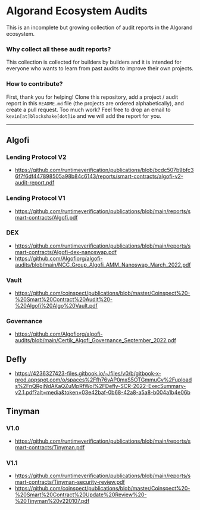 # Algorand Ecosystem Audits

This is an incomplete but growing collection of audit reports in the Algorand
ecosystem.

### Why collect all these audit reports?

This collection is collected for builders by builders and it is intended for
everyone who wants to learn from past audits to improve their own projects.


### How to contribute?

First, thank you for helping! Clone this repository, add a project / audit
report in this `README.md` file (the projects are ordered alphabetically), and
create a pull request. Too much work? Feel free to drop an email to
`kevin[at]blockshake[dot]io` and we will add the report for you.

-------------------------------------------------------------------------------


## Algofi

### Lending Protocol V2
- https://github.com/runtimeverification/publications/blob/bcdc507b9bfc36f7f6df447898505a98b84c6143/reports/smart-contracts/algofi-v2-audit-report.pdf

### Lending Protocol V1
- https://github.com/runtimeverification/publications/blob/main/reports/smart-contracts/Algofi.pdf

### DEX
- https://github.com/runtimeverification/publications/blob/main/reports/smart-contracts/Algofi-dex-nanoswap.pdf
- https://github.com/Algofiorg/algofi-audits/blob/main/NCC_Group_Algofi_AMM_Nanoswap_March_2022.pdf

### Vault
- https://github.com/coinspect/publications/blob/master/Coinspect%20-%20Smart%20Contract%20Audit%20-%20Algofi%20Algo%20Vault.pdf

### Governance
- https://github.com/Algofiorg/algofi-audits/blob/main/Certik_Algofi_Governance_September_2022.pdf



## Defly

- https://4236327423-files.gitbook.io/~/files/v0/b/gitbook-x-prod.appspot.com/o/spaces%2Ffh76vAP0mxS5OTGmmuCv%2Fuploads%2FnQRgjNdAKaQZuMpRfWoI%2FDefly-SCR-2022-ExecSummary-v2.1.pdf?alt=media&token=03e42baf-0b68-42a8-a5a8-b004a1b4e06b



## Tinyman

### V1.0
- https://github.com/runtimeverification/publications/blob/main/reports/smart-contracts/Tinyman.pdf

### V1.1
- https://github.com/runtimeverification/publications/blob/main/reports/smart-contracts/Tinyman-security-review.pdf
- https://github.com/coinspect/publications/blob/master/Coinspect%20-%20Smart%20Contract%20Update%20Review%20-%20Tinyman%20v220107.pdf
